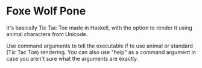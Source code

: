 Foxe Wolf Pone
==============

It's basically Tic Tac Toe made in Haskell, with the option to render it using animal characters from Unicode.


Use command arguments to tell the executable if to use animal or standard (Tic Tac Toe) rendering. You can also use "help" as a command argument in case you aren't sure what the arguments are exactly.
